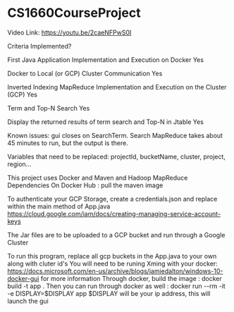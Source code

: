 # CS1660CourseProject

Video Link: https://youtu.be/2caeNFPwS0I

Criteria 	Implemented?

First Java Application Implementation and Execution on Docker 	Yes

Docker to Local (or GCP) Cluster Communication 	Yes

Inverted Indexing MapReduce Implementation and Execution on the Cluster (GCP) 	Yes

Term and Top-N Search 	Yes

Display the returned results of term search and Top-N in Jtable   Yes

Known issues: gui closes on SearchTerm. Search MapReduce takes about 45 minutes to run, but the output is there. 

Variables that need to be replaced: projectId, bucketName, cluster, project, region...

This project uses Docker and Maven and Hadoop MapReduce Dependencies
On Docker Hub : pull the maven image

To authenticate your GCP Storage, create a credentials.json and replace within the main method of App.java
https://cloud.google.com/iam/docs/creating-managing-service-account-keys

The Jar files are to be uploaded to a GCP bucket and run through a Google Cluster

To run this program, replace all gcp buckets in the App.java to your own along with cluter id's
You will need to be runing Xming with your docker: https://docs.microsoft.com/en-us/archive/blogs/jamiedalton/windows-10-docker-gui for more information
Through docker, build the image : docker build -t app .
Then you can run through docker as well : docker run --rm -it -e DISPLAY=$DISPLAY app
$DISPLAY will be your ip address, this will launch the gui 
